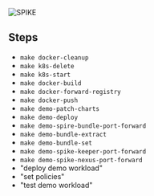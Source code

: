 ![SPIKE](../../assets/spike-banner-lg.png)

## Steps

* `make docker-cleanup`
* `make k8s-delete`
* `make k8s-start`
* `make docker-build`
* `make docker-forward-registry`
* `make docker-push`
* `make demo-patch-charts`
* `make demo-deploy`
* `make demo-spire-bundle-port-forward`
* `make demo-bundle-extract`
* `make demo-bundle-set`
* `make demo-spike-keeper-port-forward`
* `make demo-spike-nexus-port-forward`
* "deploy demo workload"
* "set policies"
* "test demo workload"

